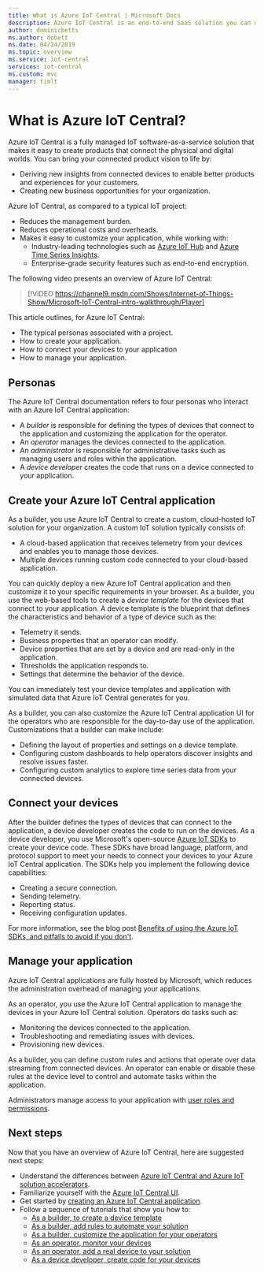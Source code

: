 ```yaml
---
title: What is Azure IoT Central | Microsoft Docs
description: Azure IoT Central is an end-to-end SaaS solution you can use to build and manage your custom IoT solution. This article provides an overview of the features of Azure IoT Central.
author: dominicbetts
ms.author: dobett
ms.date: 04/24/2019
ms.topic: overview
ms.service: iot-central
services: iot-central
ms.custom: mvc
manager: timlt
---
```


<!---
Purpose of an Overview article: 
1. To give a TECHNICAL overview of a service/product: What is it? Why should I use it? It's a "learn" topic that describes key benefits and our competitive advantage. It's not a "do" topic.
2. To help audiences who are new to service but who may be familiar with related concepts. 
3. To compare the service to another service/product that has some similar functionality, ex. SQL Database / SQL Data Warehouse, if appropriate. This info can be in a short list or table. 
-->

# What is Azure IoT Central?

Azure IoT Central is a fully managed IoT software-as-a-service solution that makes it easy to create products that connect the physical and digital worlds. You can bring your connected product vision to life by:

- Deriving new insights from connected devices to enable better products and experiences for your customers.
- Creating new business opportunities for your organization.

Azure IoT Central, as compared to a typical IoT project:

- Reduces the management burden.
- Reduces operational costs and overheads.
- Makes it easy to customize your application, while working with:
  - Industry-leading technologies such as [Azure IoT Hub](https://azure.microsoft.com/services/iot-hub/) and [Azure Time Series Insights](https://azure.microsoft.com/services/time-series-insights/).
  - Enterprise-grade security features such as end-to-end encryption.

The following video presents an overview of Azure IoT Central:

>[!VIDEO https://channel9.msdn.com/Shows/Internet-of-Things-Show/Microsoft-IoT-Central-intro-walkthrough/Player]

This article outlines, for Azure IoT Central:

- The typical personas associated with a project.
- How to create your application.
- How to connect your devices to your application
- How to manage your application.

## Personas

The Azure IoT Central documentation refers to four personas who interact with an Azure IoT Central application:

- A _builder_ is responsible for defining the types of devices that connect to the application and customizing the application for the operator.
- An _operator_ manages the devices connected to the application.
- An _administrator_ is responsible for administrative tasks such as managing users and roles within the application.
- A _device developer_ creates the code that runs on a device connected to your application.

## Create your Azure IoT Central application

As a builder, you use Azure IoT Central to create a custom, cloud-hosted IoT solution for your organization. A custom IoT solution typically consists of:

- A cloud-based application that receives telemetry from your devices and enables you to manage those devices.
- Multiple devices running custom code connected to your cloud-based application.

You can quickly deploy a new Azure IoT Central application and then customize it to your specific requirements in your browser. As a builder, you use the web-based tools to create a _device template_ for the devices that connect to your application. A device template is the blueprint that defines the characteristics and behavior of a type of device such as the:

- Telemetry it sends.
- Business properties that an operator can modify.
- Device properties that are set by a device and are read-only in the application.
- Thresholds the application responds to.
- Settings that determine the behavior of the device.

You can immediately test your device templates and application with simulated data that Azure IoT Central generates for you.

As a builder, you can also customize the Azure IoT Central application UI for the operators who are responsible for the day-to-day use of the application. Customizations that a builder can make include:

- Defining the layout of properties and settings on a device template.
- Configuring custom dashboards to help operators discover insights and resolve issues faster.
- Configuring custom analytics to explore time series data from your connected devices.

## Connect your devices

After the builder defines the types of devices that can connect to the application, a device developer creates the code to run on the devices. As a device developer, you use Microsoft's open-source [Azure IoT SDKs](https://github.com/Azure/azure-iot-sdks) to create your device code. These SDKs have broad language, platform, and protocol support to meet your needs to connect your devices to your Azure IoT Central application. The SDKs help you implement the following device capabilities:

- Creating a secure connection.
- Sending telemetry.
- Reporting status.
- Receiving configuration updates.

For more information, see the blog post [Benefits of using the Azure IoT SDKs, and pitfalls to avoid if you don't](https://azure.microsoft.com/blog/benefits-of-using-the-azure-iot-sdks-in-your-azure-iot-solution/).

## Manage your application

Azure IoT Central applications are fully hosted by Microsoft, which reduces the administration overhead of managing your applications.

As an operator, you use the Azure IoT Central application to manage the devices in your Azure IoT Central solution. Operators do tasks such as:

- Monitoring the devices connected to the application.
- Troubleshooting and remediating issues with devices.
- Provisioning new devices.

As a builder, you can define custom rules and actions that operate over data streaming from connected devices. An operator can enable or disable these rules at the device level to control and automate tasks within the application.

Administrators manage access to your application with [user roles and permissions](howto-administer.md).

## Next steps

Now that you have an overview of Azure IoT Central, here are suggested next steps:

- Understand the differences between [Azure IoT Central and Azure IoT solution accelerators](overview-iot-options.md).
- Familiarize yourself with the [Azure IoT Central UI](overview-iot-central-tour.md).
- Get started by [creating an Azure IoT Central application](quick-deploy-iot-central.md).
- Follow a sequence of tutorials that show you how to:
  - [As a builder, to create a device template](tutorial-define-device-type.md)
  - [As a builder, add rules to automate your solution](tutorial-configure-rules.md)
  - [As a builder, customize the application for your operators](tutorial-customize-operator.md)
  - [As an operator, monitor your devices](tutorial-monitor-devices.md)
  - [As an operator, add a real device to your solution](tutorial-add-device.md)
  - [As a device developer, create code for your devices](tutorial-add-device.md#prepare-the-client-code)
